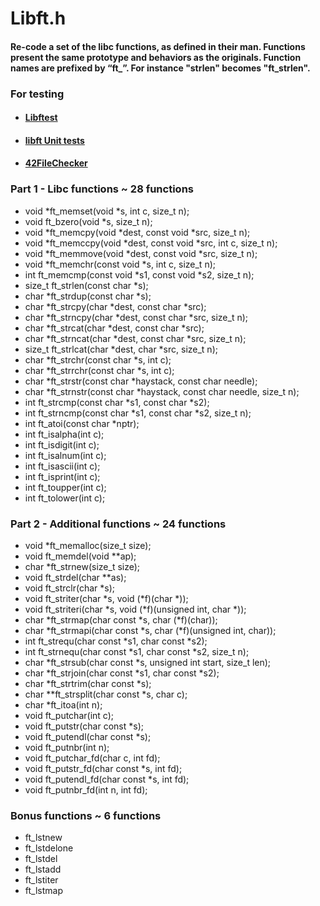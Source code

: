 # Libft.h

#### Re-code a set of the libc functions, as defined in their man. Functions present the same prototype and behaviors as the originals. Function names are prefixed by “ft_”. For instance "strlen" becomes "ft_strlen".

### For testing
- #### [Libftest](https://github.com/jtoty/Libftest)
- #### [libft Unit tests](https://github.com/alelievr/libft-unit-test)
- #### [42FileChecker](https://github.com/jgigault/42FileChecker)


### Part 1 - Libc functions ~ 28 functions

- void		*ft_memset(void *s, int c, size_t n);
- void		ft_bzero(void *s, size_t n);
- void		*ft_memcpy(void *dest, const void *src, size_t n);
- void		*ft_memccpy(void *dest, const void *src, int c, size_t n);
- void		*ft_memmove(void *dest, const void *src, size_t n);
- void		*ft_memchr(const void *s, int c, size_t n);
- int		ft_memcmp(const void *s1, const void *s2, size_t n);
- size_t	ft_strlen(const char *s);
- char		*ft_strdup(const char *s);
- char		*ft_strcpy(char *dest, const char *src);
- char		*ft_strncpy(char *dest, const char *src, size_t n);
- char		*ft_strcat(char *dest, const char *src);
- char		*ft_strncat(char *dest, const char *src, size_t n);
- size_t	ft_strlcat(char *dest, char *src, size_t n);
- char		*ft_strchr(const char *s, int c);
- char		*ft_strrchr(const char *s, int c);
- char		*ft_strstr(const char *haystack, const char needle);
- char		*ft_strnstr(const char *haystack, const char needle, size_t n);
- int		ft_strcmp(const char *s1, const char *s2);
- int		ft_strncmp(const char *s1, const char *s2, size_t n);
- int		ft_atoi(const char *nptr);
- int		ft_isalpha(int c);
- int		ft_isdigit(int c);
- int		ft_isalnum(int c);
- int		ft_isascii(int c);
- int		ft_isprint(int c);
- int		ft_toupper(int c);
- int		ft_tolower(int c);

### Part 2 - Additional functions ~ 24 functions

- void		*ft_memalloc(size_t size);
- void		ft_memdel(void **ap);
- char		*ft_strnew(size_t size);
- void		ft_strdel(char **as);
- void		ft_strclr(char *s);
- void		ft_striter(char *s, void (*f)(char *));
- void		ft_striteri(char *s, void (*f)(unsigned int, char *));
- char		*ft_strmap(char const *s, char (*f)(char));
- char		*ft_strmapi(char const *s, char (*f)(unsigned int, char));
- int		ft_strequ(char const *s1, char const *s2);
- int		ft_strnequ(char const *s1, char const *s2, size_t n);
- char		*ft_strsub(char const *s, unsigned int start, size_t len);
- char		*ft_strjoin(char const *s1, char const *s2);
- char		*ft_strtrim(char const *s);
- char		**ft_strsplit(char const *s, char c);
- char		*ft_itoa(int n);
- void		ft_putchar(int c);
- void		ft_putstr(char const *s);
- void		ft_putendl(char const *s);
- void		ft_putnbr(int n);
- void		ft_putchar_fd(char c, int fd);
- void		ft_putstr_fd(char const *s, int fd);
- void		ft_putendl_fd(char const *s, int fd);
- void		ft_putnbr_fd(int n, int fd);

### Bonus functions ~ 6 functions

- ft_lstnew
- ft_lstdelone
- ft_lstdel
- ft_lstadd
- ft_lstiter
- ft_lstmap

